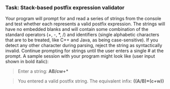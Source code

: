 ### Task: Stack-based postfix expression validator

Your program will prompt for and read a series of strings from the console and test whether each represents a valid postfix expression. The strings will have no embedded blanks and will contain some combination of the standard operators (+, -, \*, /) and identifiers (single alphabetic characters that are to be treated, like C++ and Java, as being case-sensitive). If you detect any other character during parsing, reject the string as syntactically invalid. Continue prompting for strings until the user enters a single # at the prompt. A sample session with your program might look like (user input shown in bold italic):

> Enter a string: __AB/cw+*__

> You entered a valid postfix string. The equivalent infix: __((A/B)\*(c+w))__


